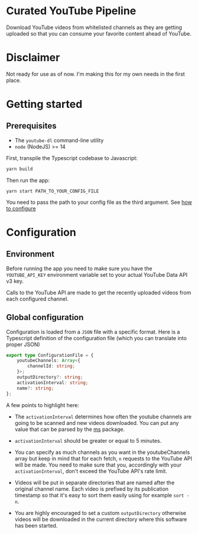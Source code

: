 # Curated YouTube Pipeline

Download YouTube videos from whitelisted channels as they are getting uploaded so that you can consume your favorite content ahead of YouTube.

# Disclaimer

Not ready for use as of now.
I'm making this for my own needs in the first place.

# Getting started

## Prerequisites

-   The `youtube-dl` command-line utility
-   `node` (NodeJS) >= 14

First, transpile the Typescript codebase to Javascript:

```sh
yarn build
```

Then run the app:

```
yarn start PATH_TO_YOUR_CONFIG_FILE
```

You need to pass the path to your config file as the third argument. See [how to configure](#configuration)

# Configuration

## Environment

Before running the app you need to make sure you have the `YOUTUBE_API_KEY` environment variable set to your actual YouTube Data API v3 key.

Calls to the YouTube API are made to get the recently uploaded videos from each configured channel.

## Global configuration

Configuration is loaded from a `JSON` file with a specific format.
Here is a Typescript definition of the configuration file (which you can translate into proper JSON)

```ts
export type ConfigurationFile = {
    youtubeChannels: Array<{
        channelId: string;
    }>;
    outputDirectory?: string;
    activationInterval: string;
    name?: string;
};
```

A few points to highlight here:

-   The `activationInterval` determines how often the youtube channels are going to be scanned and new videos downloaded. You can put any value that can be parsed by the [ms](https://github.com/vercel/ms) package.

-   `activationInterval` should be greater or equal to 5 minutes.

-   You can specify as much channels as you want in the youtubeChannels array but keep in mind that for each fetch, `n` requests to the YouTube API will be made. You need to make sure that you, accordingly with your `activationInterval`, don't exceed the YouTube API's rate limit.

-   Videos will be put in separate directories that are named after the original channel name. Each video is prefixed by its publication timestamp so that it's easy to sort them easily using for example `sort -n`.

-   You are highly encouraged to set a custom `outputDirectory` otherwise videos will be downloaded in the current directory where this software has been started.
